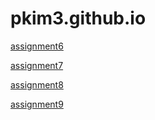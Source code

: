 # pkim3.github.io

[assignment6](R--Assignment6.html)

[assignment7](R--Assignment7.html)

[assignment8](R--Assignment8.html)

[assignment9](RAssignment9.html)
